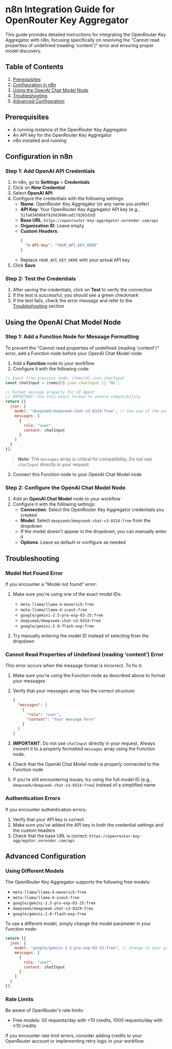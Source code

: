 # n8n Integration Guide for OpenRouter Key Aggregator

This guide provides detailed instructions for integrating the OpenRouter Key Aggregator with n8n, focusing specifically on resolving the "Cannot read properties of undefined (reading 'content')" error and ensuring proper model discovery.

## Table of Contents

1. [Prerequisites](#prerequisites)
2. [Configuration in n8n](#configuration-in-n8n)
3. [Using the OpenAI Chat Model Node](#using-the-openai-chat-model-node)
4. [Troubleshooting](#troubleshooting)
5. [Advanced Configuration](#advanced-configuration)

## Prerequisites

- A running instance of the OpenRouter Key Aggregator
- An API key for the OpenRouter Key Aggregator
- n8n installed and running

## Configuration in n8n

### Step 1: Add OpenAI API Credentials

1. In n8n, go to **Settings** > **Credentials**
2. Click on **New Credential**
3. Select **OpenAI API**
4. Configure the credentials with the following settings:
   - **Name**: OpenRouter Key Aggregator (or any name you prefer)
   - **API Key**: Your OpenRouter Key Aggregator API key (e.g., `51fa83450b6f92dd3606cad17d261d3d`)
   - **Base URL**: `https://openrouter-key-aggregator.onrender.com/api`
   - **Organization ID**: Leave empty
   - **Custom Headers**:
     ```json
     {
       "X-API-Key": "YOUR_API_KEY_HERE"
     }
     ```
   - Replace `YOUR_API_KEY_HERE` with your actual API key
5. Click **Save**

### Step 2: Test the Credentials

1. After saving the credentials, click on **Test** to verify the connection
2. If the test is successful, you should see a green checkmark
3. If the test fails, check the error message and refer to the [Troubleshooting](#troubleshooting) section

## Using the OpenAI Chat Model Node

### Step 1: Add a Function Node for Message Formatting

To prevent the "Cannot read properties of undefined (reading 'content')" error, add a Function node before your OpenAI Chat Model node:

1. Add a **Function** node to your workflow
2. Configure it with the following code:

```javascript
// Input from previous node: items[0].json.chatInput
const chatInput = items[0].json.chatInput || "Hi";

// Format message properly for AI Agent
// IMPORTANT: Use this exact format to ensure compatibility
return [{
  json: {
    model: "deepseek/deepseek-chat-v3-0324:free", // Use one of the exact free model IDs
    messages: [
      {
        role: "user",
        content: chatInput
      }
    ]
  }
}];
```

> **Note**: The `messages` array is critical for compatibility. Do not use `chatInput` directly in your request.

3. Connect this Function node to your OpenAI Chat Model node

### Step 2: Configure the OpenAI Chat Model Node

1. Add an **OpenAI Chat Model** node to your workflow
2. Configure it with the following settings:
   - **Connection**: Select the OpenRouter Key Aggregator credentials you created
   - **Model**: Select `deepseek/deepseek-chat-v3-0324:free` from the dropdown
   - If the model doesn't appear in the dropdown, you can manually enter it
   - **Options**: Leave as default or configure as needed

## Troubleshooting

### Model Not Found Error

If you encounter a "Model not found" error:

1. Make sure you're using one of the exact model IDs:
   - `meta-llama/llama-4-maverick:free`
   - `meta-llama/llama-4-scout:free`
   - `google/gemini-2.5-pro-exp-03-25:free`
   - `deepseek/deepseek-chat-v3-0324:free`
   - `google/gemini-2.0-flash-exp:free`

2. Try manually entering the model ID instead of selecting from the dropdown

### Cannot Read Properties of Undefined (reading 'content') Error

This error occurs when the message format is incorrect. To fix it:

1. Make sure you're using the Function node as described above to format your messages
2. Verify that your messages array has the correct structure:
   ```json
   {
     "messages": [
       {
         "role": "user",
         "content": "Your message here"
       }
     ]
   }
   ```

3. **IMPORTANT**: Do not use `chatInput` directly in your request. Always convert it to a properly formatted `messages` array using the Function node.

4. Check that the OpenAI Chat Model node is properly connected to the Function node

5. If you're still encountering issues, try using the full model ID (e.g., `deepseek/deepseek-chat-v3-0324:free`) instead of a simplified name

### Authentication Errors

If you encounter authentication errors:

1. Verify that your API key is correct
2. Make sure you've added the API key in both the credential settings and the custom headers
3. Check that the base URL is correct: `https://openrouter-key-aggregator.onrender.com/api`

## Advanced Configuration

### Using Different Models

The OpenRouter Key Aggregator supports the following free models:

- `meta-llama/llama-4-maverick:free`
- `meta-llama/llama-4-scout:free`
- `google/gemini-2.5-pro-exp-03-25:free`
- `deepseek/deepseek-chat-v3-0324:free`
- `google/gemini-2.0-flash-exp:free`

To use a different model, simply change the model parameter in your Function node:

```javascript
return [{
  json: {
    model: "google/gemini-2.5-pro-exp-03-25:free", // Change to your preferred model
    messages: [
      {
        role: "user",
        content: chatInput
      }
    ]
  }
}];
```

### Rate Limits

Be aware of OpenRouter's rate limits:
- Free models: 50 requests/day with <10 credits, 1000 requests/day with ≥10 credits

If you encounter rate limit errors, consider adding credits to your OpenRouter account or implementing retry logic in your workflow.
